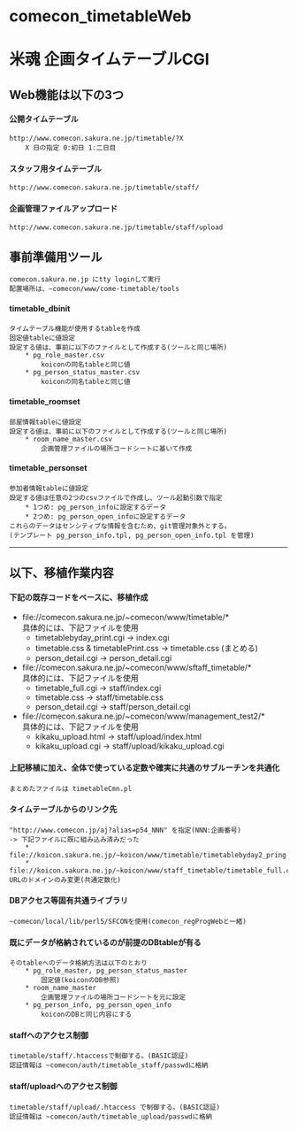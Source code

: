# comecon_timetableWeb
# 米魂 企画タイムテーブルCGI

## Web機能は以下の3つ  
#### 公開タイムテーブル  
    http://www.comecon.sakura.ne.jp/timetable/?X  
        X 日の指定 0:初日 1:二日目  
#### スタッフ用タイムテーブル  
    http://www.comecon.sakura.ne.jp/timetable/staff/  
#### 企画管理ファイルアップロード  
    http://www.comecon.sakura.ne.jp/timetable/staff/upload  

## 事前準備用ツール  
    comecon.sakura.ne.jp にtty loginして実行  
    配置場所は、~comecon/www/come-timetable/tools  
#### timetable_dbinit  
    タイムテーブル機能が使用するtableを作成  
    固定値tableに値設定  
    設定する値は、事前に以下のファイルとして作成する(ツールと同じ場所)
        * pg_role_master.csv  
            koiconの同名tableと同じ値  
        * pg_person_status_master.csv  
            koiconの同名tableと同じ値
#### timetable_roomset  
    部屋情報tableに値設定  
    設定する値は、事前に以下のファイルとして作成する(ツールと同じ場所)  
        * room_name_master.csv  
            企画管理ファイルの場所コードシートに基いて作成
#### timetable_personset  
    参加者情報tableに値設定  
    設定する値は任意の2つのcsvファイルで作成し、ツール起動引数で指定  
        * 1つめ: pg_person_infoに設定するデータ  
        * 2つめ: pg_person_open_infoに設定するデータ  
    これらのデータはセンシティブな情報を含むため、git管理対象外とする。  
    (テンプレート pg_person_info.tpl, pg_person_open_info.tpl を管理)  

----

## 以下、移植作業内容  

#### 下記の既存コードをベースに、移植作成  
- file://comecon.sakura.ne.jp/~comecon/www/timetable/*  
    具体的には、下記ファイルを使用  
    - timetablebyday_print.cgi -> index.cgi  
    - timetable.css & timetablePrint.css -> timetable.css (まとめる)  
    - person_detail.cgi -> person_detail.cgi  
- file://comecon.sakura.ne.jp/~comecon/www/sftaff_timetable/*  
    具体的には、下記ファイルを使用  
    - timetable_full.cgi -> staff/index.cgi  
    - timetable.css -> staff/timetable.css  
    - person_detail.cgi -> staff/person_detail.cgi  
- file://comecon.sakura.ne.jp/~comecon/www/management_test2/*  
    具体的には、下記ファイルを使用  
    - kikaku_upload.html -> staff/upload/index.html  
    - kikaku_upload.cgi ->  staff/upload/kikaku_upload.cgi

#### 上記移植に加え、全体で使っている定数や確実に共通のサブルーチンを共通化  
    まとめたファイルは timetableCmn.pl  

#### タイムテーブルからのリンク先  
    "http://www.comecon.jp/aj?alias=p54_NNN" を指定(NNN:企画番号)  
    -> 下記ファイルに既に組み込み済みだった  
        * file://koicon.sakura.ne.jp/~koicon/www/timetable/timetablebyday2_pring.cgi  
        * file://koicon.sakura.ne.jp/~koicon/www/staff_timetable/timetable_full.cgi  
    URLのドメインのみ変更(共通定数化)  

#### DBアクセス等固有共通ライブラリ  
    ~comecon/local/lib/perl5/SFCONを使用(comecon_regProgWebと一緒)  

#### 既にデータが格納されているのが前提のDBtableが有る  
    そのtableへのデータ格納方法は以下のとおり  
        * pg_role_master, pg_person_status_master  
            固定値(koiconのDB参照)  
        * room_name_master  
            企画管理ファイルの場所コードシートを元に設定  
        * pg_person_info, pg_person_open_info  
            koiconのDBと同じ内容にする  

#### staffへのアクセス制御  
    timetable/staff/.htaccessで制御する。(BASIC認証)  
    認証情報は ~comecon/auth/timetable_staff/passwdに格納  

#### staff/uploadへのアクセス制御  
    timetable/staff/upload/.htaccess で制御する。(BASIC認証)  
    認証情報は ~comecon/auth/timetable_upload/passwdに格納
